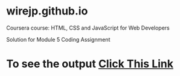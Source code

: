 # wirejp.github.io

Coursera course: HTML, CSS and JavaScript for Web Developers

Solution for Module 5 Coding Assignment 

# To see the output [Click This Link](https://wirejp.github.io/Coursera-HTML-CSS-and-JavaScript-for-Web-Developers/Assignments/module-5-solution/index.html)
